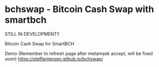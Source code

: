 # bchswap - Bitcoin Cash Swap with smartbch

STILL IN DEVELOPMENT!!

Bitcoin Cash Swap for SmartBCH


Demo (Remember to refresh page after metamask accept, will be fixed soon)
https://steffanjensen.github.io/bchswap/
